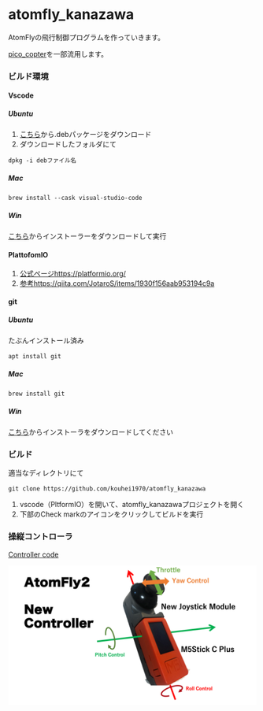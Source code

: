 # atomfly_kanazawa

AtomFlyの飛行制御プログラムを作っていきます。

[pico_copter](https://github.com/kouhei1970/pico_copter)を一部流用します。

### ビルド環境

#### Vscode

##### Ubuntu

1. [こちら](https://code.visualstudio.com/Download)から.debパッケージをダウンロード
2. ダウンロードしたフォルダにて
```
dpkg -i debファイル名
```

##### Mac
```
brew install --cask visual-studio-code
```

##### Win
[こちら](https://code.visualstudio.com/Download)からインストーラーをダウンロードして実行


#### PlattofomIO
1. [公式ページ](https://platformio.org/)https://platformio.org/
2. [参考](https://qiita.com/JotaroS/items/1930f156aab953194c9a)https://qiita.com/JotaroS/items/1930f156aab953194c9a

#### git
##### Ubuntu
たぶんインストール済み
```
apt install git
```

##### Mac
```
brew install git
```

##### Win

[こちら](https://gitforwindows.org/)からインストーラをダウンロードしてください

### ビルド
適当なディレクトリにて
```
git clone https://github.com/kouhei1970/atomfly_kanazawa
```

1. vscode（PltformIO）を開いて、atomfly_kanazawaプロジェクトを開く
2. 下部のCheck markのアイコンをクリックしてビルドを実行

### 操縦コントローラ

[Controller code](https://github.com/kouhei1970/m5stick_joystick)

![Stick map](new_controller.png)
